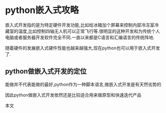# python嵌入式攻略

嵌入式开发指的是为特定硬件开发功能,比如给冰箱加个屏幕来控制内部冷冻室冷藏室的温度,比如控制四轴无人机可以正常飞行等.很明显的这种开发和为传统个人电脑或者服务器开发软件完全不同.一直以来都是C语言和汇编语言的传统阵地.

随着硬件的发展嵌入式硬件性能也越来越强大,现在python也可以用于嵌入式开发了.

## python做嵌入式开发的定位

能做并不代表能做的最好,python作为一种脚本语言,做嵌入式开发是有天然劣势的



因此python做嵌入式开发依然还是比较适合用来做原型和快速迭代产品

本文